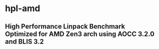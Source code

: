 # hpl-amd

## High Performance Linpack Benchmark Optimized for AMD Zen3 arch using AOCC 3.2.0 and BLIS 3.2


